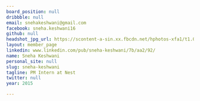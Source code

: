 ```yaml
---
board_position: null
dribbble: null
email: snehakeshwani@gmail.com
facebook: sneha.keshwani16
github: null
headshot_jpg_url: https://scontent-a-sin.xx.fbcdn.net/hphotos-xfa1/t1.0-9/s720x720/1795730_10153980597240595_1061490953_n.jpg
layout: member_page
linkedin: www.linkedin.com/pub/sneha-keshwani/7b/aa2/92/
name: Sneha Keshwani
personal_site: null
slug: sneha-keshwani
tagline: PM Intern at Nest
twitter: null
year: 2015

---
```

